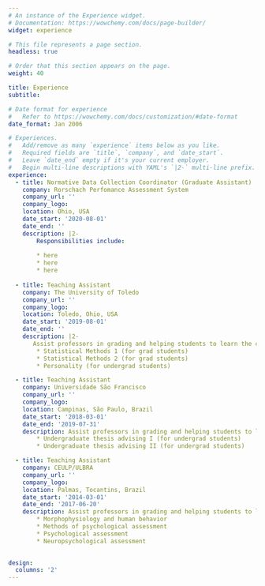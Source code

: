 ```yaml
---
# An instance of the Experience widget.
# Documentation: https://wowchemy.com/docs/page-builder/
widget: experience

# This file represents a page section.
headless: true

# Order that this section appears on the page.
weight: 40

title: Experience
subtitle:

# Date format for experience
#   Refer to https://wowchemy.com/docs/customization/#date-format
date_format: Jan 2006

# Experiences.
#   Add/remove as many `experience` items below as you like.
#   Required fields are `title`, `company`, and `date_start`.
#   Leave `date_end` empty if it's your current employer.
#   Begin multi-line descriptions with YAML's `|2-` multi-line prefix.
experience:
  - title: Normative Data Collection Coordinator (Graduate Assistant)
    company: Rorschach Perfomance Assessment System
    company_url: ''
    company_logo: 
    location: Ohio, USA
    date_start: '2020-08-01'
    date_end: ''
    description: |2-
        Responsibilities include:
        
        * here
        * here
        * here
        
  - title: Teaching Assistant
    company: The University of Toledo
    company_url: ''
    company_logo: 
    location: Toledo, Ohio, USA
    date_start: '2019-08-01'
    date_end: ''
    description: |2-
       Assist professors in grading and helping students to learn the content.
        * Statistical Methods 1 (for grad students) 
        * Statistical Methods 2 (for grad students)
        * Personality (for undergrad students)

  - title: Teaching Assistant
    company: Universidade São Francisco
    company_url: ''
    company_logo: 
    location: Campinas, São Paulo, Brazil
    date_start: '2018-03-01'
    date_end: '2019-07-31'
    description: Assist professors in grading and helping students to learn the content.
        * Undergraduate thesis advising I (for undergrad students)
        * Undergraduate thesis advising II (for undergrad students)

  - title: Teaching Assistant
    company: CEULP/ULBRA
    company_url: ''
    company_logo: 
    location: Palmas, Tocantins, Brazil
    date_start: '2014-03-01'
    date_end: '2017-06-20'
    description: Assist professors in grading and helping students to learn the content.
        * Morphophysiology and human behavior
        * Methods of psychological assessment
        * Psychological assessment
        * Neuropsychological assessment

    
design:
  columns: '2'
---
```

